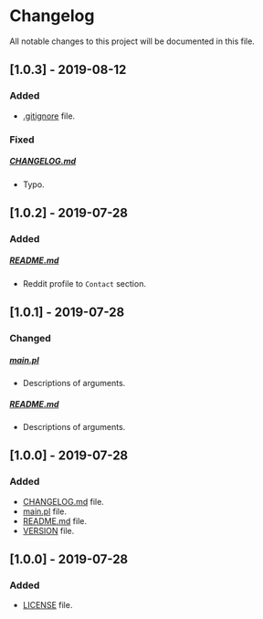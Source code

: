 # Changelog

All notable changes to this project will be documented in this file.

## [1.0.3] - 2019-08-12

### Added

- [.gitignore](.gitignore) file.

### Fixed

##### [CHANGELOG.md](CHANGELOG.md)

- Typo.

## [1.0.2] - 2019-07-28

### Added

##### [README.md](README.md)

- Reddit profile to `Contact` section.

## [1.0.1] - 2019-07-28

### Changed

##### [main.pl](main.pl)

- Descriptions of arguments.

##### [README.md](README.md)

- Descriptions of arguments.

## [1.0.0] - 2019-07-28

### Added

- [CHANGELOG.md](CHANGELOG.md) file.
- [main.pl](main.pl) file.
- [README.md](README.md) file.
- [VERSION](VERSION) file.

## [1.0.0] - 2019-07-28

### Added

- [LICENSE](LICENSE) file.
